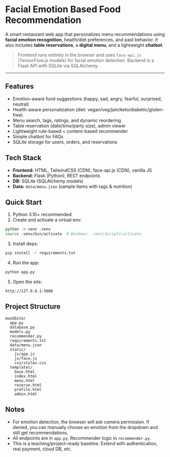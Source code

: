 # Facial Emotion Based Food Recommendation 

A smart restaurant web app that personalizes menu recommendations using **facial emotion recognition**, health/diet preferences, and past behavior. It also includes **table reservations**, a **digital menu**, and a lightweight **chatbot**.

> Frontend runs entirely in the browser and uses `face-api.js` (TensorFlow.js models) for facial emotion detection. Backend is a Flask API with SQLite via SQLAlchemy.

---

## Features
- Emotion-aware food suggestions (happy, sad, angry, fearful, surprised, neutral)
- Health-aware personalization (diet: vegan/veg/jain/keto/diabetic/gluten-free)
- Menu search, tags, ratings, and dynamic reordering
- Table reservation (date/time/party size), admin viewer
- Lightweight rule-based + content-based recommender
- Simple chatbot for FAQs
- SQLite storage for users, orders, and reservations

## Tech Stack
- **Frontend:** HTML, TailwindCSS (CDN), face-api.js (CDN), vanilla JS
- **Backend:** Flask (Python), REST endpoints
- **DB:** SQLite (SQLAlchemy models)
- **Data:** `data/menu.json` (sample items with tags & nutrition)

## Quick Start

1) Python 3.10+ recommended.
2) Create and activate a virtual env:
```bash
python -m venv .venv
source .venv/bin/activate  # Windows: .venv\Scripts\activate
```
3) Install deps:
```bash
pip install -r requirements.txt
```
4) Run the app:
```bash
python app.py
```
5) Open the site:
```
http://127.0.0.1:5000
```

## Project Structure
```
moodbite/
  app.py
  database.py
  models.py
  recommender.py
  requirements.txt
  data/menu.json
  static/
    js/app.js
    js/face.js
    css/styles.css
  templates/
    base.html
    index.html
    menu.html
    reserve.html
    profile.html
    admin.html
```

## Notes
- For emotion detection, the browser will ask camera permission. If denied, you can manually choose an emotion from the dropdown and still get recommendations.
- All endpoints are in `app.py`. Recommender logic in `recommender.py`.
- This is a teaching/project-ready baseline. Extend with authentication, real payment, cloud DB, etc.
